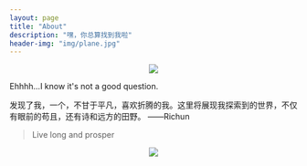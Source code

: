 ```yaml
---
layout: page
title: "About"
description: "嘿，你总算找到我啦"
header-img: "img/plane.jpg"
---
```


<center>
    <p><img src="http://dreamofbook.qiniudn.com/Zero.png" align="center"></p>
</center>

Ehhhh...I know it's not a good question.



   发现了我，一个，不甘于平凡，喜欢折腾的我。这里将展现我探索到的世界，不仅有眼前的苟且，还有诗和远方的田野。
——Richun


> Live long and prosper

<center>
    <p><img src="http://dreamofbook.qiniudn.com/hacker.png" align="center"></p>
</center>
